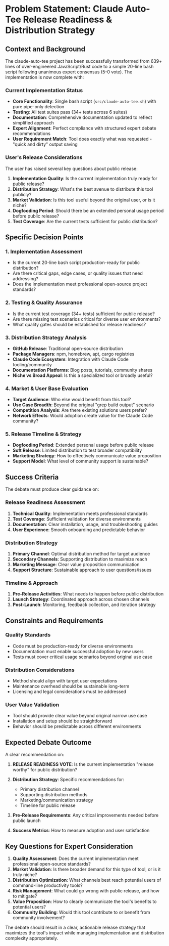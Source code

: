 # Problem Statement: Claude Auto-Tee Release Readiness & Distribution Strategy

## Context and Background

The claude-auto-tee project has been successfully transformed from 639+ lines of over-engineered JavaScript/Rust code to a simple 20-line bash script following unanimous expert consensus (5-0 vote). The implementation is now complete with:

### Current Implementation Status
- **Core Functionality**: Single bash script (`src/claude-auto-tee.sh`) with pure pipe-only detection
- **Testing**: All test suites pass (34+ tests across 6 suites)
- **Documentation**: Comprehensive documentation updated to reflect simplified approach
- **Expert Alignment**: Perfect compliance with structured expert debate recommendations
- **User Requirement Match**: Tool does exactly what was requested - "quick and dirty" output saving

### User's Release Considerations
The user has raised several key questions about public release:

1. **Implementation Quality**: Is the current implementation truly ready for public release?
2. **Distribution Strategy**: What's the best avenue to distribute this tool publicly?
3. **Market Validation**: Is this tool useful beyond the original user, or is it niche?
4. **Dogfooding Period**: Should there be an extended personal usage period before public release?
5. **Test Coverage**: Are the current tests sufficient for public distribution?

## Specific Decision Points

### 1. Implementation Assessment
- Is the current 20-line bash script production-ready for public distribution?
- Are there critical gaps, edge cases, or quality issues that need addressing?
- Does the implementation meet professional open-source project standards?

### 2. Testing & Quality Assurance
- Is the current test coverage (34+ tests) sufficient for public release?
- Are there missing test scenarios critical for diverse user environments?
- What quality gates should be established for release readiness?

### 3. Distribution Strategy Analysis
- **GitHub Release**: Traditional open-source distribution
- **Package Managers**: npm, homebrew, apt, cargo registries
- **Claude Code Ecosystem**: Integration with Claude Code tooling/community
- **Documentation Platforms**: Blog posts, tutorials, community shares
- **Niche vs Broad Appeal**: Is this a specialized tool or broadly useful?

### 4. Market & User Base Evaluation
- **Target Audience**: Who else would benefit from this tool?
- **Use Case Breadth**: Beyond the original "grep build output" scenario
- **Competition Analysis**: Are there existing solutions users prefer?
- **Network Effects**: Would adoption create value for the Claude Code community?

### 5. Release Timeline & Strategy
- **Dogfooding Period**: Extended personal usage before public release
- **Soft Release**: Limited distribution to test broader compatibility
- **Marketing Strategy**: How to effectively communicate value proposition
- **Support Model**: What level of community support is sustainable?

## Success Criteria

The debate must produce clear guidance on:

### Release Readiness Assessment
1. **Technical Quality**: Implementation meets professional standards
2. **Test Coverage**: Sufficient validation for diverse environments
3. **Documentation**: Clear installation, usage, and troubleshooting guides
4. **User Experience**: Smooth onboarding and predictable behavior

### Distribution Strategy
1. **Primary Channel**: Optimal distribution method for target audience
2. **Secondary Channels**: Supporting distribution to maximize reach
3. **Marketing Message**: Clear value proposition communication
4. **Support Structure**: Sustainable approach to user questions/issues

### Timeline & Approach
1. **Pre-Release Activities**: What needs to happen before public distribution
2. **Launch Strategy**: Coordinated approach across chosen channels
3. **Post-Launch**: Monitoring, feedback collection, and iteration strategy

## Constraints and Requirements

### Quality Standards
- Code must be production-ready for diverse environments
- Documentation must enable successful adoption by new users
- Tests must cover critical usage scenarios beyond original use case

### Distribution Considerations
- Method should align with target user expectations
- Maintenance overhead should be sustainable long-term
- Licensing and legal considerations must be addressed

### User Value Validation
- Tool should provide clear value beyond original narrow use case
- Installation and setup should be straightforward
- Behavior should be predictable across different environments

## Expected Debate Outcome

A clear recommendation on:

1. **RELEASE READINESS VOTE**: Is the current implementation "release worthy" for public distribution?

2. **Distribution Strategy**: Specific recommendations for:
   - Primary distribution channel
   - Supporting distribution methods
   - Marketing/communication strategy
   - Timeline for public release

3. **Pre-Release Requirements**: Any critical improvements needed before public launch

4. **Success Metrics**: How to measure adoption and user satisfaction

## Key Questions for Expert Consideration

1. **Quality Assessment**: Does the current implementation meet professional open-source standards?
2. **Market Validation**: Is there broader demand for this type of tool, or is it truly niche?
3. **Distribution Optimization**: What channels best reach potential users of command-line productivity tools?
4. **Risk Management**: What could go wrong with public release, and how to mitigate?
5. **Value Proposition**: How to clearly communicate the tool's benefits to potential users?
6. **Community Building**: Would this tool contribute to or benefit from community involvement?

The debate should result in a clear, actionable release strategy that maximizes the tool's impact while managing implementation and distribution complexity appropriately.